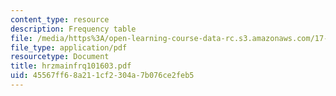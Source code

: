 ```yaml
---
content_type: resource
description: Frequency table
file: /media/https%3A/open-learning-course-data-rc.s3.amazonaws.com/17-872-quantitative-research-in-political-science-and-public-policy-spring-2004/45567ff68a211cf2304a7b076ce2feb5_hrzmainfrq101603.pdf
file_type: application/pdf
resourcetype: Document
title: hrzmainfrq101603.pdf
uid: 45567ff6-8a21-1cf2-304a-7b076ce2feb5
---
```

